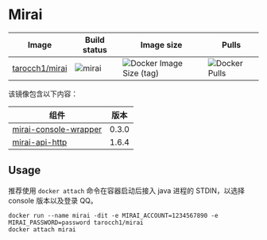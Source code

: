# Mirai

| **Image**                                                 | **Build status**                                                           | **Image size**                                                                             | **Pulls**                                                           |
| --------------------------------------------------------- | -------------------------------------------------------------------------- | ------------------------------------------------------------------------------------------ | ------------------------------------------------------------------- |
| [tarocch1/mirai](https://hub.docker.com/r/tarocch1/mirai) | ![mirai](https://github.com/Tarocch1/Dockerfile/workflows/mirai/badge.svg) | ![Docker Image Size (tag)](https://img.shields.io/docker/image-size/tarocch1/mirai/latest) | ![Docker Pulls](https://img.shields.io/docker/pulls/tarocch1/mirai) |

该镜像包含以下内容：

| 组件                                                            | 版本  |
| --------------------------------------------------------------- | ----- |
| [mirai-console-wrapper](https://github.com/mamoe/mirai-console) | 0.3.0 |
| [mirai-api-http](https://github.com/mamoe/mirai-api-http)       | 1.6.4 |

## Usage

推荐使用 `docker attach` 命令在容器启动后接入 java 进程的 STDIN，以选择 console 版本以及登录 QQ。

```shell
docker run --name mirai -dit -e MIRAI_ACCOUNT=1234567890 -e MIRAI_PASSWORD=password tarocch1/mirai
docker attach mirai
```
